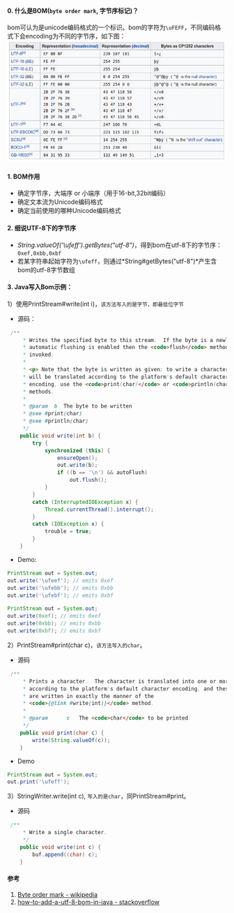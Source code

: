 #### 0. 什么是BOM(`byte order mark`, 字节序标记)？
bom可认为是unicode编码格式的一个标识。bom的字符为`\uFEFF`，不同编码格式下会encoding为不同的字节序，如下图：
![bom encoding table](../../../src/main/resources/picture/1240-20210115021152039.png)

#### 1. BOM作用
* 确定字节序，大端序 or 小端序（用于16-bit,32bit编码）
* 确定文本流为Unicode编码格式
* 确定当前使用的哪种Unicode编码格式

#### 2. 细说UTF-8下的字节序
* *String.valueOf('\ufeff').getBytes("utf-8")*，得到bom在utf-8下的字节序：`0xef,0xbb,0xbf`
* 若某字符串起始字符为`\ufeff`，则通过*String#getBytes("utf-8")*产生含bom的utf-8字节数组

#### 3. Java写入Bom示例：
1）使用PrintStream#write(int i)，`该方法写入的是字节，即最低位字节`
* 源码：
```java
 /**
     * Writes the specified byte to this stream.  If the byte is a newline and
     * automatic flushing is enabled then the <code>flush</code> method will be
     * invoked.
     *
     * <p> Note that the byte is written as given; to write a character that
     * will be translated according to the platform's default character
     * encoding, use the <code>print(char)</code> or <code>println(char)</code>
     * methods.
     *
     * @param  b  The byte to be written
     * @see #print(char)
     * @see #println(char)
     */
    public void write(int b) {
        try {
            synchronized (this) {
                ensureOpen();
                out.write(b);
                if ((b == '\n') && autoFlush)
                    out.flush();
            }
        }
        catch (InterruptedIOException x) {
            Thread.currentThread().interrupt();
        }
        catch (IOException x) {
            trouble = true;
        }
    }
```
* Demo:
```java
PrintStream out = System.out;
out.write('\ufeef'); // emits 0xef
out.write('\ufebb'); // emits 0xbb
out.write('\ufebf'); // emits 0xbf
```
```java
PrintStream out = System.out;
out.write(0xef); // emits 0xef
out.write(0xbb); // emits 0xbb
out.write(0xbf); // emits 0xbf
```
2）PrintStream#print(char c)，`该方法写入的char`。
* 源码
```java
 /**
     * Prints a character.  The character is translated into one or more bytes
     * according to the platform's default character encoding, and these bytes
     * are written in exactly the manner of the
     * <code>{@link #write(int)}</code> method.
     *
     * @param      c   The <code>char</code> to be printed
     */
    public void print(char c) {
        write(String.valueOf(c));
    }
```
* Demo
```java
PrintStream out = System.out;
out.print('\ufeff');
```
3）StringWriter.write(int c), `写入的是char`，同PrintStream#print。
* 源码
```java
 /**
     * Write a single character.
     */
    public void write(int c) {
        buf.append((char) c);
    }
```


#### 参考
1. [Byte order mark - wikipedia](https://en.wikipedia.org/wiki/Byte_order_mark)
2. [how-to-add-a-utf-8-bom-in-java - stackoverflow](https://stackoverflow.com/questions/4389005/how-to-add-a-utf-8-bom-in-java)
